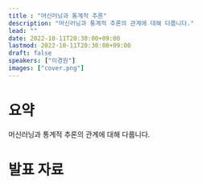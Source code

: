 ```yaml
---
title : "머신러닝과 통계적 추론"
description: "머신러닝과 통계적 추론의 관계에 대해 다룹니다."
lead: ""
date: 2022-10-11T20:30:00+09:00
lastmod: 2022-10-11T20:30:00+09:00
draft: false
speakers: ["이경원"]
images: ["cover.png"]
---
```


# 요약

머신러닝과 통계적 추론의 관계에 대해 다룹니다.

# 발표 자료

<!-- {{< embed-pdf url="/seminar/20221011/main.pdf" >}} -->

